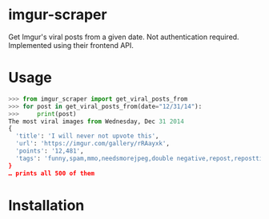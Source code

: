 # imgur-scraper
Get Imgur's viral posts from a given date. Not authentication required. Implemented using their frontend API.

# Usage
```python
>>> from imgur_scraper import get_viral_posts_from
>>> for post in get_viral_posts_from(date="12/31/14"):
>>>     print(post)
The most viral images from Wednesday, Dec 31 2014
{
  'title': 'I will never not upvote this', 
  'url': 'https://imgur.com/gallery/rRAayxk', 
  'points': '12,481', 
  'tags': 'funny,spam,mmo,needsmorejpeg,double negative,repost,reposttimesamillion
}
… prints all 500 of them
```

# Installation

    
